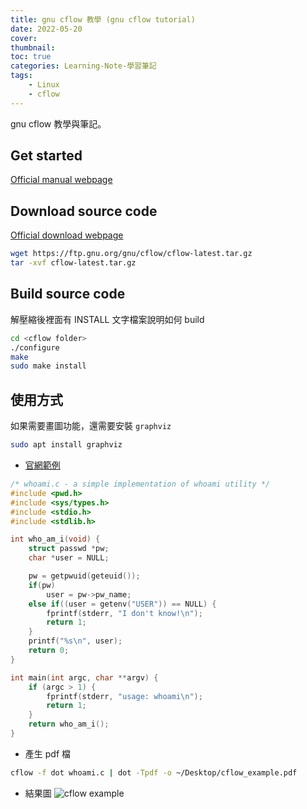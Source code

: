 ```yaml
---
title: gnu cflow 教學 (gnu cflow tutorial)
date: 2022-05-20
cover:
thumbnail:
toc: true
categories: Learning-Note-學習筆記
tags:
    - Linux
    - cflow
---
```


gnu cflow 教學與筆記。

<!-- more -->

## Get started
[Official manual webpage](https://www.gnu.org/software/cflow/manual/html_node/index.html#Top)

## Download source code
[Official download webpage](https://ftp.gnu.org/gnu/cflow/)

```bash
wget https://ftp.gnu.org/gnu/cflow/cflow-latest.tar.gz
tar -xvf cflow-latest.tar.gz
```

## Build source code
解壓縮後裡面有 INSTALL 文字檔案說明如何 build

```bash
cd <cflow folder>
./configure
make
sudo make install
```

## 使用方式
如果需要畫圖功能，還需要安裝 `graphviz`
```bash
sudo apt install graphviz
```

* [官網範例](https://www.gnu.org/software/cflow/manual/html_node/Quick-Start.html#Quick-Start)

```c
/* whoami.c - a simple implementation of whoami utility */
#include <pwd.h>
#include <sys/types.h>
#include <stdio.h>
#include <stdlib.h>

int who_am_i(void) {
	struct passwd *pw;
	char *user = NULL;

	pw = getpwuid(geteuid());
	if(pw)
		user = pw->pw_name;
	else if((user = getenv("USER")) == NULL) {
		fprintf(stderr, "I don't know!\n");
		return 1;
	}
	printf("%s\n", user);
	return 0;
}

int main(int argc, char **argv) {
	if (argc > 1) {
		fprintf(stderr, "usage: whoami\n");
		return 1;
	}
	return who_am_i();
}
```

* 產生 pdf 檔
```bash
cflow -f dot whoami.c | dot -Tpdf -o ~/Desktop/cflow_example.pdf
```

* 結果圖
![cflow example](/images/gnu-cflow/gnu_cflow_example.jpg)